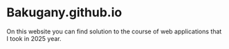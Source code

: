 # Bakugany.github.io
On this website you can find solution to the course of web applications that I took in 2025 year.
